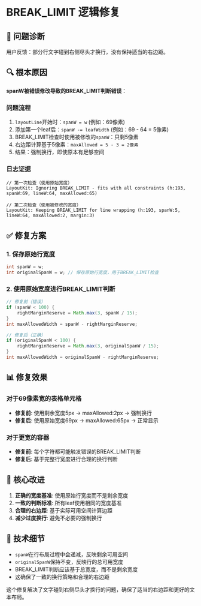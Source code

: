 # BREAK_LIMIT 逻辑修复

## 🎯 问题诊断
用户反馈：部分行文字碰到右侧尽头才换行，没有保持适当的右边距。

## 🔍 根本原因
**spanW被错误修改导致的BREAK_LIMIT判断错误**：

### 问题流程
1. `layoutLine`开始时：`spanW = w` (例如：69像素)
2. 添加第一个leaf后：`spanW -= leafWidth` (例如：69 - 64 = 5像素)
3. BREAK_LIMIT检查时使用被修改的`spanW`：只剩5像素
4. 右边距计算基于5像素：`maxAllowed = 5 - 3 = 2像素`
5. 结果：强制换行，即使原本有足够空间

### 日志证据
```
// 第一次检查（使用原始宽度）
LayoutKit: Ignoring BREAK_LIMIT - fits with all constraints (h:193, spanW:69, lineW:64, maxAllowed:65)

// 第二次检查（使用被修改的宽度）  
LayoutKit: Keeping BREAK_LIMIT for line wrapping (h:193, spanW:5, lineW:64, maxAllowed:2, margin:3)
```

## ✅ 修复方案

### 1. 保存原始行宽度
```java
int spanW = w;
int originalSpanW = w; // 保存原始行宽度，用于BREAK_LIMIT检查
```

### 2. 使用原始宽度进行BREAK_LIMIT判断
```java
// 修复前（错误）
if (spanW < 100) {
    rightMarginReserve = Math.max(3, spanW / 15);
}
int maxAllowedWidth = spanW - rightMarginReserve;

// 修复后（正确）
if (originalSpanW < 100) {
    rightMarginReserve = Math.max(3, originalSpanW / 15);
}
int maxAllowedWidth = originalSpanW - rightMarginReserve;
```

## 📊 修复效果

### 对于69像素宽的表格单元格
- **修复前**: 使用剩余宽度5px → maxAllowed:2px → 强制换行
- **修复后**: 使用原始宽度69px → maxAllowed:65px → 正常显示

### 对于更宽的容器
- **修复前**: 每个字符都可能触发错误的BREAK_LIMIT判断
- **修复后**: 基于完整行宽度进行合理的换行判断

## 🎯 核心改进
1. **正确的宽度基准**: 使用原始行宽度而不是剩余宽度
2. **一致的判断标准**: 所有leaf使用相同的宽度基准
3. **合理的右边距**: 基于实际可用空间计算边距
4. **减少过度换行**: 避免不必要的强制换行

## 🔧 技术细节
- `spanW`在行布局过程中会递减，反映剩余可用空间
- `originalSpanW`保持不变，反映行的总可用宽度
- BREAK_LIMIT判断应该基于总宽度，而不是剩余宽度
- 这确保了一致的换行策略和合理的右边距

这个修复解决了文字碰到右侧尽头才换行的问题，确保了适当的右边距和更好的文本布局。